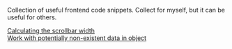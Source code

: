 Collection of useful frontend code snippets. Collect for myself, but it can be useful for others.

[Calculating the scrollbar width](snippets/scrollbar-width)<br>
[Work with potentially non-existent data in object](snippets/potentially-non-existent-data)
